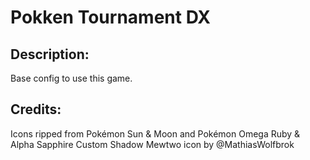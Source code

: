 # Pokken Tournament DX

## Description: 

Base config to use this game.

## Credits: 

Icons ripped from Pokémon Sun & Moon and Pokémon Omega Ruby & Alpha Sapphire
Custom Shadow Mewtwo icon by @MathiasWolfbrok

